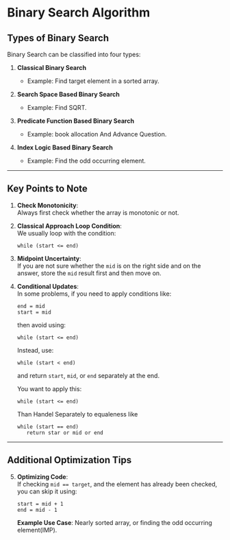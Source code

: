 
# Binary Search Algorithm

## Types of Binary Search

Binary Search can be classified into four types:

1. **Classical Binary Search**  
   - Example: Find target element in a sorted array.

2. **Search Space Based Binary Search**  
   - Example: Find SQRT.

3. **Predicate Function Based Binary Search**  
   - Example: book allocation And Advance Question.

4. **Index Logic Based Binary Search**  
   - Example: Find the odd occurring element.

---

## Key Points to Note

1. **Check Monotonicity**:  
   Always first check whether the array is monotonic or not.

2. **Classical Approach Loop Condition**:  
   We usually loop with the condition:  
   ```
   while (start <= end)
   ```

3. **Midpoint Uncertainty**:  
   If you are not sure whether the `mid` is on the right side and on the answer, store the `mid` result first and then move on.

4. **Conditional Updates**:  
   In some problems, if you need to apply conditions like:  
   ```
   end = mid
   start = mid
   ```  
   then avoid using:  
   ```
   while (start <= end)
   ```  
   Instead, use:  
   ```
   while (start < end)
   ```  
   and return `start`, `mid`, or `end` separately at the end.

   You want to apply this:  
   ```
   while (start <= end)
   ```
   Than Handel Separately to equaleness like
   ```
   while (start == end)
      return star or mid or end 
   ```

---

## Additional Optimization Tips

5. **Optimizing Code**:  
   If checking `mid == target`, and the element has already been checked, you can skip it using:  
   ```
   start = mid + 1
   end = mid - 1
   ```

   **Example Use Case**: Nearly sorted array, or finding the odd occurring element(IMP).
